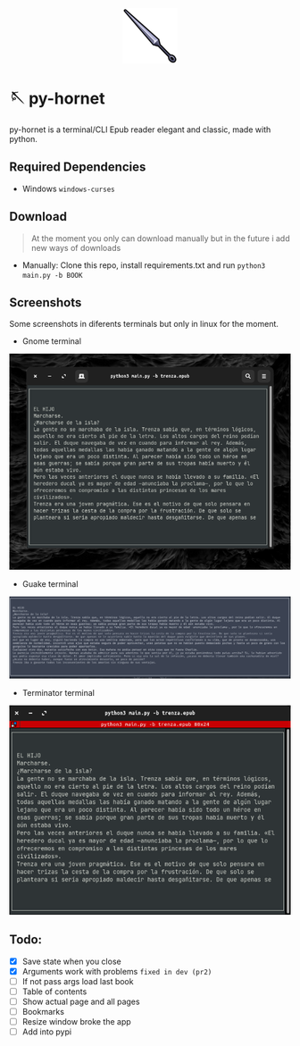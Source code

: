 <p align="center">
<img src="https://github.com/EliasLeguizamon123/py-hornet/blob/main/logo.png?raw=true" width="100px" height="100px" />
</p>

# 🪡 py-hornet
py-hornet is a terminal/CLI Epub reader elegant and classic, made with python.

## Required Dependencies

- Windows `windows-curses`

## Download
> At the moment you only can download manually but in the future i add new ways of downloads

- Manually: Clone this repo, install requirements.txt and run `python3 main.py -b BOOK`

## Screenshots
Some screenshots in diferents terminals but only in linux for the moment.
- Gnome terminal
<img src="https://github.com/EliasLeguizamon123/py-hornet/blob/main/screenshots/hornetGnome.png?raw=true" />

- Guake terminal
<img src="https://github.com/EliasLeguizamon123/py-hornet/blob/main/screenshots/hornetGuakeSplit.png?raw=true" />

- Terminator terminal
<img src="https://github.com/EliasLeguizamon123/py-hornet/blob/main/screenshots/hornetTerminator.png?raw=true" />

## Todo: 

- [x] Save state when you close
- [x] Arguments work with problems `fixed in dev (pr2)`
- [ ] If not pass args load last book
- [ ] Table of contents
- [ ] Show actual page and all pages
- [ ] Bookmarks
- [ ] Resize window broke the app
- [ ] Add into pypi
